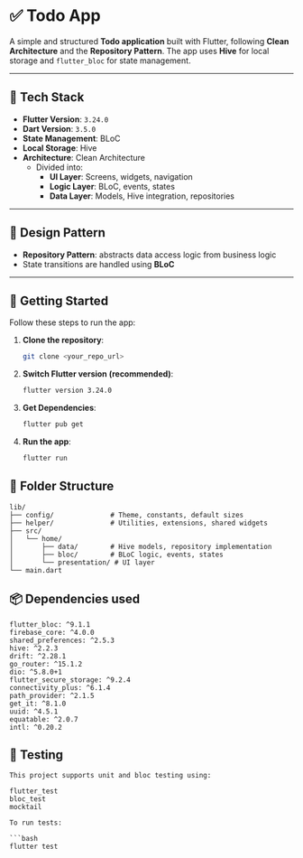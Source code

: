 # ✅ Todo App

A simple and structured **Todo application** built with Flutter, following **Clean Architecture** and the **Repository Pattern**. The app uses **Hive** for local storage and `flutter_bloc` for state management.

---

## 🔧 Tech Stack

- **Flutter Version**: `3.24.0`
- **Dart Version**: `3.5.0`
- **State Management**: BLoC
- **Local Storage**: Hive
- **Architecture**: Clean Architecture  
  - Divided into:
    - **UI Layer**: Screens, widgets, navigation
    - **Logic Layer**: BLoC, events, states
    - **Data Layer**: Models, Hive integration, repositories

---

## 🧱 Design Pattern

- **Repository Pattern**: abstracts data access logic from business logic
- State transitions are handled using **BLoC**

---

## 🚀 Getting Started

Follow these steps to run the app:

1. **Clone the repository**:
   ```bash
   git clone <your_repo_url>
   
2.  **Switch Flutter version (recommended)**:
    ```bash
    flutter version 3.24.0

3.  **Get Dependencies**:
    ```bash
    flutter pub get

4.  **Run the app**:
    ```bash
    flutter run

## 📁 Folder Structure
    lib/
    ├── config/              # Theme, constants, default sizes
    ├── helper/              # Utilities, extensions, shared widgets
    ├── src/
    │   └── home/
    │       ├── data/        # Hive models, repository implementation
    │       ├── bloc/        # BLoC logic, events, states
    │       └── presentation/ # UI layer
    └── main.dart

## 📦 Dependencies used

    flutter_bloc: ^9.1.1
    firebase_core: ^4.0.0
    shared_preferences: ^2.5.3
    hive: ^2.2.3
    drift: ^2.28.1
    go_router: ^15.1.2
    dio: ^5.8.0+1
    flutter_secure_storage: ^9.2.4
    connectivity_plus: ^6.1.4
    path_provider: ^2.1.5
    get_it: ^8.1.0
    uuid: ^4.5.1
    equatable: ^2.0.7
    intl: ^0.20.2

## 🧪 Testing
    This project supports unit and bloc testing using:

    flutter_test
    bloc_test
    mocktail

    To run tests:
    
    ```bash
    flutter test


